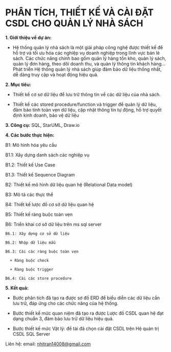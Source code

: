 # PHÂN TÍCH, THIẾT KẾ VÀ CÀI ĐẶT CSDL CHO QUẢN LÝ NHÀ SÁCH 

**1. Giới thiệu về dự án:**

- Hệ thống quản lý nhà sách là một giải pháp công nghệ được thiết kế để hỗ trợ và tối ưu hóa các nghiệp vụ doanh nghiệp trong lĩnh vực bán lẻ sách. Các chức năng chính bao gồm quản lý hàng tồn kho, quản lý sách, quản lý đơn hàng, theo dõi doanh thu, và quản lý thông tin khách hàng... Phát triển Hệ thống quản lý nhà sách giúp đảm bảo dữ liệu thống nhất, dễ dàng truy cập và hoạt động hiệu quả.
  
**2. Mục tiêu:**

- Thiết kế cơ sơ dữ liệu để lưu trữ thông tin về các dữ liệu của nhà sách.

- Thiết kế các stored procedure/function và trigger để quản lý dữ liệu, đảm bảo tính toàn vẹn dữ liệu, cập nhật thông tin tự động, hỗ trợ quyết định kinh doanh, bảo vệ dữ liệu

**3. Công cụ:** SQL, StarUML, Draw.io

**4. Các bước thực hiện:**

B1: Mô hình hóa yêu cầu

  B1.1: Xây dựng danh sách các nghiệp vụ 

  B1.2: Thiết kế Use Case

  B1.3: Thiết kế Sequence Diagram

B2: Thiết kế mô hình dữ liệu quan hệ (Relational Data model)

B3: Mô tả các thực thể 

B4: Thiết kế lược đồ cơ sở dữ liệu quan hệ

B5: Thiết kế ràng buộc toàn vẹn 

B6: Triển khai cơ sở dữ liệu trên ms sql server 

    B6.1: Xây dựng cơ sở dữ liệu 
    
    B6.2: Nhập dữ liệu mẫu 
    
    B6.3: Cài các ràng buộc toàn vẹn

      + Ràng buộc check
        
      + Ràng buộc trigger
    
    B6.4: Cài các store procedure

**5. Kết quả:** 

-	Bước phân tích đã tạo ra được sơ đồ ERD để biểu diễn các dữ liệu cần lưu trữ, đáp ứng cho các chức năng của hệ thống.
  
-	Bước thiết kế mức quan niệm đã tạo ra được Lược đồ CSDL quan hệ đạt dạng chuẩn 3, đảm bảo lưu trữ dữ liệu hiệu quả.
  
-	Bước thiết kế mức Vật lý: đề tài đã chọn cài đặt CSDL trên Hệ quản trị CSDL SQL Server

Liên hệ: email: nhitran14008@gmail.com
